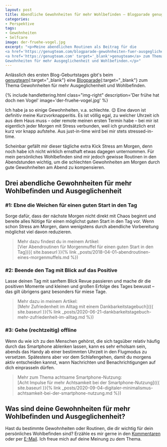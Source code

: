 ```yaml
---
layout: post
title: Abendliche Gewohnheiten für mehr Wohlbefinden – Blogparade genugteam.com
categories:
- Perspektive
tags:
- Gewohnheiten
- Selfcare
image: der-fruehe-vogel.jpg
excerpt: "<p>Meine abendlichen Routinen als Beitrag für die
<a href='https://genugteam.com/blogparade-gewohnheiten-fuer-ausgeglichenheit-und-wohlbefinden' target='_blank'>Blogparade</a> vom
<a href='https://genugteam.com' target='_blank'>genugteam</a> zum Thema
Gewohnheiten für mehr Ausgeglichenheit und Wohlbefinden.</p>"
---
```


Anlässlich des ersten Blog-Geburtstages gibt's beim
[genugteam](https://genugteam.com){:target="\_blank"} eine
[Blogparade](https://genugteam.com/blogparade-gewohnheiten-fuer-ausgeglichenheit-und-wohlbefinden/){:target="\_blank"} zum Thema Gewohnheiten für mehr Ausgeglichenheit und
Wohlbefinden.

{% include handlettering.html
  class="img-right"
  description='Der frühe hat doch nen Vogel'
  image='der-fruehe-vogel.jpg'
%}

Ich habe ja so einige Gewohnheiten, v.a. schlechte. 😉 Eine davon ist definitiv
meine Kurzvorknapperitis. Es ist völlig egal, zu welcher Uhrzeit ich aus dem
Haus muss – oder remote meinen ersten Termin habe – bei mir ist eigentlich jeder
Morgen mit Stress verbunden, weil ich grundsätzlich erst kurz vor knapp
aufstehe. Aus just-in-time wird bei mir stets stressed-in-time.

Scheinbar gefällt mir dieser tägliche extra Kick Stress am Morgen, denn noch
habe ich nicht wirklich ernsthaft etwas dagegen unternommen. Für mein
persönliches Wohlbefinden sind mir jedoch gewisse Routinen in den Abendstunden
wichtig, um die schlechten Gewohnheiten am Morgen durch gute Gewohnheiten am
Abend zu kompensieren.

## Drei abendliche Gewohnheiten für mehr Wohlbefinden und Ausgeglichenheit

### #1: Ebne die Weichen für einen guten Start in den Tag

Sorge dafür, dass der nächste Morgen nicht direkt mit Chaos beginnt und bereite
alles Nötige für einen möglichst guten Start in den Tag vor. Wenn schon Stress
am Morgen, dann wenigstens durch abendliche Vorbereitung möglichst viel davon
reduzieren.

> Mehr dazu findest du in meinem Artikel:<br/>
> [Vier Abendroutinen für Morgenmuffel für einen guten Start in den Tag]({{ site.baseurl }}{% link _posts/2018-04-01-abendroutinen-eines-morgenmuffels.md %})

### #2: Beende den Tag mit Blick auf das Positive

Lasse deinen Tag mit sanftem Blick Revue passieren und mache dir die positiven
Momente und kleinen und großen Erfolge des Tages bewusst – das gilt übrigens
ganz besonders für miese Tage.

> Mehr dazu in meinem Artikel:<br/>
> [Mehr Zufriedenheit im Alltag mit einem Dankbarkeitstagebuch]({{ site.baseurl }}{% link _posts/2020-06-21-dankbarkeitstagebuch-mehr-zufriedenheit-im-alltag.md %})<br/>

### #3: Gehe (rechtzeitig) offline

Wenn du wie ich zu den Menschen gehörst, die sich tagsüber relativ häufig durch
das Smartphone ablenken lassen, kann es sehr erholsam sein, abends das Handy ab
einer bestimmten Uhrzeit in den Flugmodus zu versetzen. Spätestens aber vor dem
Schlafengehen, damit du morgens aktiv entscheiden kannst, wann Nachrichten und
Benachrichtigungen auf dich einprasseln dürfen.

> Mehr zum Thema achtsame Smartphone-Nutzung:<br/>
> [Acht Impulse für mehr Achtsamkeit bei der Smartphone-Nutzung]({{ site.baseurl }}{% link _posts/2020-09-04-digitaler-minimalismus-achtsamkeit-bei-der-smartphone-nutzung.md %})

## Was sind deine Gewohnheiten für mehr Wohlbefinden und Ausgeglichenheit?

Hast du bestimmte Gewohnheiten oder Routinen, die dir wichtig für dein
persönliches Wohlbefinden sind? Erzähle es mir gerne in den
[Kommentaren](#new-comment) oder per [E-Mail](mailto:hallo@fraulyoner.de). Ich
freue mich auf deine Meinung zu dem Thema.
